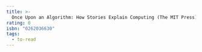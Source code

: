 ```yaml
---
title: >-
  Once Upon an Algorithm: How Stories Explain Computing (The MIT Press)
rating: 0
isbn: "0262036630"
tags:
  - to-read
---
```


